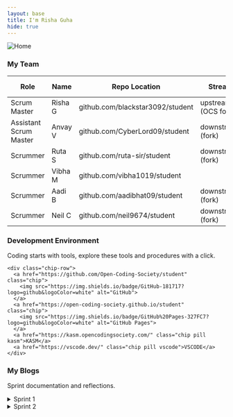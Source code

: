 ```yaml
---
layout: base
title: I'm Risha Guha
hide: true
---
```


<img src="{{ site.baseurl }}/images/00_rg_imgs/home.png" alt="Home">


<h3> My Team </h3>

| Role                   | Name     | Repo Location                                     | Stream                | Repo Name |
|------------------------|----------|---------------------------------------------------|-----------------------|-----------|
| Scrum Master           | Risha G  | github.com/blackstar3092/student                        | upstream (OCS fork)   | student   |
| Assistant Scrum Master| Anvay V  | github.com/CyberLord09/student                    | downstream (fork)     | student   |
| Scrummer               | Ruta S   | github.com/ruta-sir/student                      | downstream (fork)     | student   |
| Scrummer               | Vibha M  | github.com/vibha1019/student                                   |                       |           |
| Scrummer               | Aadi B   | github.com/aadibhat09/student                    | downstream (fork)     | student   |
| Scrummer               | Neil C   | github.com/neil9674/student                      | downstream (fork)     | student   |


<div class="glass-grid">
  <!-- Card 1: Development Environment -->
  <section class="glass-panel card-lg">
    <h3>Development Environment</h3>
    <p class="muted">Coding starts with tools, explore these tools and procedures with a click.</p>

    <div class="chip-row">
      <a href="https://github.com/Open-Coding-Society/student" class="chip">
        <img src="https://img.shields.io/badge/GitHub-181717?logo=github&logoColor=white" alt="GitHub">
      </a>
      <a href="https://open-coding-society.github.io/student" class="chip">
        <img src="https://img.shields.io/badge/GitHub%20Pages-327FC7?logo=github&logoColor=white" alt="GitHub Pages">
      </a>
      <a href="https://kasm.opencodingsociety.com/" class="chip pill kasm">KASM</a>
      <a href="https://vscode.dev/" class="chip pill vscode">VSCODE</a>
    </div>
  </section>

  <!-- Card 2: My Blogs -->
  <section class="glass-panel card-lg">
    <h3>My Blogs</h3>
    <p class="muted">Sprint documentation and reflections.</p>
    <details class="glass-accordion">
      <summary>Sprint 1</summary>
      <ul class="link-list">
        <li><a href="{{site.baseurl}}/sprint/1/tools">Tools Setup</a></li>
        <li><a href="{{site.baseurl}}/sprint/1/agile">Agile Methodology: A Mermaid-Based Overview and Manifesto Evidence</a></li>
        <li><a href="{{site.baseurl}}/sprint/1/lxd">Learning Experience Design: Feedback and Iteration</a></li>
        <li><a href="{{site.baseurl}}/sprint/1/javascript">JavaScript Frontend Basics and AI Evidence</a></li>
        <li><a href="{{site.baseurl}}/sprint/1/grading">Grading Issues</a></li>
      </ul>
    </details>
    <details class="glass-accordion">
      <summary>Sprint 2</summary>
      <ul class="link-list">
        <li><a href="{{site.baseurl}}/csa/unit_01/1_1">1.1 Intro to Algorithms and Programs</a></li>
        <li><a href="{{site.baseurl}}/csa/unit_01/1_2">1.2 Variables and Data Types</a></li>
        <li><a href="{{site.baseurl}}/csa/unit_01/1_5">1.5 Data Casting</a></li>
        <li><a href="{{site.baseurl}}/csa/unit_01/1_6">1.6 Compound Assignment Operators</a></li>
        <li><a href="{{site.baseurl}}/csa/unit_01/1_7/homework">1.7 APIs and Libraries</a></li>
        <li><a href="{{site.baseurl}}/csa/unit_01/1_8">1.8 Documentation</a></li>
        <li><a href="{{site.baseurl}}/csa/unit_01/1_9">1.9 Method Signatures</a></li>
      </ul>
    </details>
  </section>
</div>


<script src="https://utteranc.es/client.js"
        repo="blackstar3092/risha_guha_2026"
        issue-term="pathname"
        theme="preferred-color-scheme"
        crossorigin="anonymous"
        async>
</script>